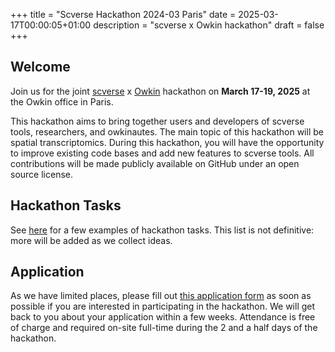 +++
title = "Scverse Hackathon 2024-03 Paris"
date = 2025-03-17T00:00:05+01:00
description = "scverse x Owkin hackathon"
draft = false
+++

## Welcome

Join us for the joint [scverse](https://scverse.org) x [Owkin](https://www.owkin.com/) hackathon on **March 17-19, 2025** at the Owkin office in Paris.

This hackathon aims to bring together users and developers of scverse tools, researchers, and owkinautes. The main topic of this hackathon will be spatial transcriptomics. During this hackathon, you will have the opportunity to improve existing code bases and add new features to scverse tools. All contributions will be made publicly available on GitHub under an open source license. 

## Hackathon Tasks

See [here](https://drive.google.com/file/d/1ImwRfcdz4zR4he2f3WRDGcKPNLF0JOdG/view) for a few examples of hackathon tasks. This list is not definitive: more will be added as we collect ideas.

## Application

As we have limited places, please fill out [this application form](https://docs.google.com/forms/d/e/1FAIpQLSd41Mf1mN6lYrx7X84lx-KGWtQ3USZTTou7pCfy5ZtdnIFo1Q/viewform) as soon as possible if you are interested in participating in the hackathon. We will get back to you about your application within a few weeks. Attendance is free of charge and required on-site full-time during the 2 and a half days of the hackathon. 
